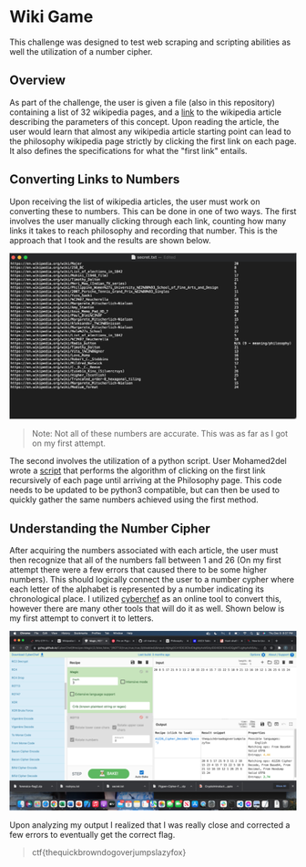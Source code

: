 # Wiki Game

This challenge was designed to test web scraping and scripting abilities as well the utilization of a number cipher.

## Overview

As part of the challenge, the user is given a file (also in this repository) containing a list of 32 wikipedia pages, and a [link](https://en.wikipedia.org/wiki/Wikipedia:Getting_to_Philosophy) to the wikipedia article describing the parameters of this concept. Upon reading the article, the user would learn that almost any wikipedia article starting point can lead to the philosophy wikipedia page strictly by clicking the first link on each page. It also defines the specifications for what the "first link" entails.

## Converting Links to Numbers

Upon receiving the list of wikipedia articles, the user must work on converting these to numbers. This can be done in one of two ways. The first involves the user manually clicking through each link, counting how many links it takes to reach philosophy and recording that number. This is the approach that I took and the results are shown below.

![Wikipedia Links](WikipediaLinks.png)

> Note: Not all of these numbers are accurate. This was as far as I got on my first attempt.

The second involves the utilization of a python script. User Mohamed2del wrote a [script](https://github.com/Mohamed2del/Getting_into_Philosohpy) that performs the algorithm of clicking on the first link recursively of each page until arriving at the Philosophy page. This code needs to be updated to be python3 compatible, but can then be used to quickly gather the same numbers achieved using the first method.

## Understanding the Number Cipher

After acquiring the numbers associated with each article, the user must then recognize that all of the numbers fall between 1 and 26 (On my first attempt there were a few errors that caused there to be some higher numbers). This should logically connect the user to a number cypher where each letter of the alphabet is represented by a number indicating its chronological place. I utilized [cyberchef](https://gchq.github.io/CyberChef/) as an online tool to convert this, however there are many other tools that will do it as well. Shown below is my first attempt to convert it to letters.

![Cyberchef](Cyberchef.png)

Upon analyzing my output I realized that I was really close and corrected a few errors to eventually get the correct flag.

> ctf{thequickbrowndogoverjumpslazyfox}
